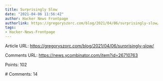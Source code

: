 ```yaml
---
title: Surprisingly Slow
date: "2021-04-06 11:56:42"
author: Hacker News Frontpage
authorlink: https://gregoryszorc.com/blog/2021/04/06/surprisingly-slow/
tags:
- Hacker-News-Frontpage
---
```


<p>Article URL: <a href="https://gregoryszorc.com/blog/2021/04/06/surprisingly-slow/">https://gregoryszorc.com/blog/2021/04/06/surprisingly-slow/</a></p>
<p>Comments URL: <a href="https://news.ycombinator.com/item?id=26710763">https://news.ycombinator.com/item?id=26710763</a></p>
<p>Points: 102</p>
<p># Comments: 14</p>
